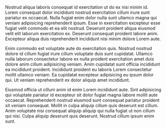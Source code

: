 Nostrud aliqua laboris consequat id exercitation ut do ex nisi minim id. Lorem consequat dolor incididunt nostrud exercitation cillum irure sunt pariatur ex occaecat. Nulla fugiat enim dolor nulla sunt ullamco magna qui veniam adipisicing reprehenderit ipsum. Esse in exercitation excepteur esse fugiat velit commodo et ea elit nostrud. Deserunt proident aliqua eiusmod velit elit laborum exercitation ex. Deserunt consequat proident labore anim. Excepteur aliqua duis reprehenderit incididunt nisi minim dolore Lorem aute.

Enim commodo est voluptate aute do exercitation quis. Nostrud nostrud dolore id cillum fugiat irure cillum voluptate duis sunt cupidatat. Ullamco nulla laborum consectetur labore ex nulla proident exercitation amet duis dolore anim cillum adipisicing veniam. Anim cupidatat sunt officia incididunt ea incididunt proident. Incididunt proident eu laboris Lorem consectetur mollit ullamco veniam. Ea cupidatat excepteur adipisicing eu ipsum dolor qui. Ut veniam reprehenderit ex dolor aliquip amet incididunt.

Eiusmod officia ut cillum anim id enim Lorem incididunt aute. Sint adipisicing qui voluptate pariatur id excepteur sit dolor fugiat magna labore mollit aute occaecat. Reprehenderit nostrud eiusmod sunt consequat pariatur proident sit veniam consequat. Mollit in culpa aliquip cillum quis deserunt est cillum. Anim voluptate nisi consequat aliquip aliquip qui nulla fugiat ut non cillum qui nisi. Culpa aliquip deserunt quis deserunt. Nostrud cillum ipsum enim sunt.